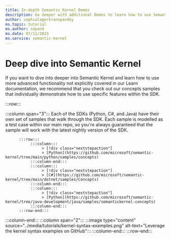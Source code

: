 ```yaml
---
title: In-depth Semantic Kernel Demos
description: Go deeper with additional Demos to learn how to use Semantic Kernel. 
author: sophialagerkranspandey          
ms.topic: tutorial
ms.author: sopand
ms.date: 07/11/2023
ms.service: semantic-kernel
---
```


# Deep dive into Semantic Kernel

If you want to dive into deeper into Semantic Kernel and learn how to use more advanced functionality not explicitly covered in our Learn documentation, we recommend that you check out our concepts samples that individually demonstrate how to use specific features within the SDK.


:::row:::

   :::column span="3":::
          Each of the SDKs (Python, C#, and Java) have their own set of samples that walk through the SDK. Each sample is modelled as a test case within our main repo, so you're always guaranteed that the sample will work with the latest nightly version of the SDK.

          :::row:::
               :::column:::
                    > [!div class="nextstepaction"]
                    > [Python](https://github.com/microsoft/semantic-kernel/tree/main/python/samples/concepts)
               :::column-end:::
               :::column:::
                    > [!div class="nextstepaction"]
                    > [C#](https://github.com/microsoft/semantic-kernel/tree/main/dotnet/samples/Concepts)
               :::column-end:::
               :::column:::
                    > [!div class="nextstepaction"]
                    > [Python](https://github.com/microsoft/semantic-kernel/tree/java-development/java/samples/semantickernel-concepts)
               :::column-end:::
          :::row-end:::
          
   :::column-end:::
   :::column span="2":::
        :::image type="content" source="../media/tutorials/kernel-syntax-examples.png" alt-text="Leverage the kernel syntax examples on GitHub":::
   :::column-end:::
:::row-end:::


